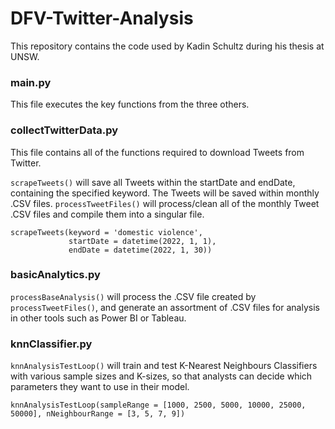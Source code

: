 # DFV-Twitter-Analysis
This repository contains the code used by Kadin Schultz during his thesis at UNSW.

### main.py
This file executes the key functions from the three others.

### collectTwitterData.py
This file contains all of the functions required to download Tweets from Twitter.

```scrapeTweets()``` will save all Tweets within the startDate and endDate, containing the specified keyword. The Tweets will be saved within monthly .CSV files. ```processTweetFiles()``` will process/clean all of the monthly Tweet .CSV files and compile them into a singular file.
```
scrapeTweets(keyword = 'domestic violence',
             startDate = datetime(2022, 1, 1),
             endDate = datetime(2022, 1, 30))
```

### basicAnalytics.py
```processBaseAnalysis()``` will process the .CSV file created by ```processTweetFiles()```, and generate an assortment of .CSV files for analysis in other tools such as Power BI or Tableau.

### knnClassifier.py
```knnAnalysisTestLoop()``` will train and test K-Nearest Neighbours Classifiers with various sample sizes and K-sizes, so that analysts can decide which parameters they want to use in their model.

```
knnAnalysisTestLoop(sampleRange = [1000, 2500, 5000, 10000, 25000, 50000], nNeighbourRange = [3, 5, 7, 9])
```
